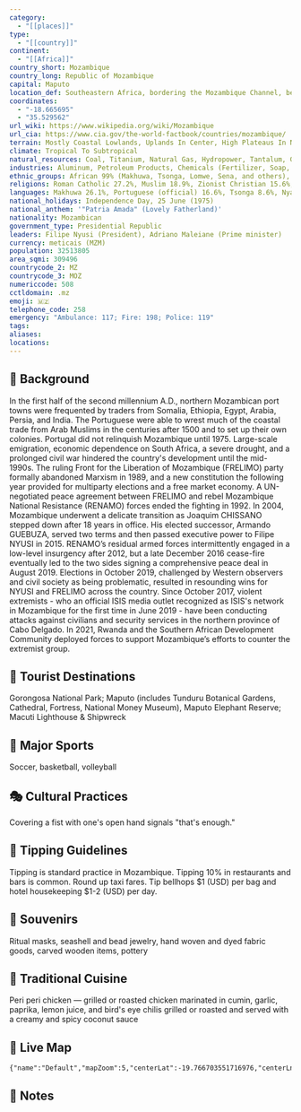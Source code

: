 ```yaml
---
category:
  - "[[places]]"
type:
  - "[[country]]"
continent:
  - "[[Africa]]"
country_short: Mozambique
country_long: Republic of Mozambique
capital: Maputo
location_def: Southeastern Africa, bordering the Mozambique Channel, between South Africa and Tanzania
coordinates:
  - "-18.665695"
  - "35.529562"
url_wiki: https://www.wikipedia.org/wiki/Mozambique
url_cia: https://www.cia.gov/the-world-factbook/countries/mozambique/
terrain: Mostly Coastal Lowlands, Uplands In Center, High Plateaus In Northwest, Mountains In West
climate: Tropical To Subtropical
natural_resources: Coal, Titanium, Natural Gas, Hydropower, Tantalum, Graphite
industries: Aluminum, Petroleum Products, Chemicals (Fertilizer, Soap, Paints), Textiles, Cement, Glass, Asbestos, Tobacco, Food, Beverages
ethnic_groups: African 99% (Makhuwa, Tsonga, Lomwe, Sena, and others), Mestizo 0.8%, other (includes European, Indian, Pakistani, Chinese) 0.2% (2017 est.)
religions: Roman Catholic 27.2%, Muslim 18.9%, Zionist Christian 15.6%, Evangelical/Pentecostal 15.3%, Anglican 1.7%, other 4.8%, none 13.9%, unspecified 2.5% (2017 est.)
languages: Makhuwa 26.1%, Portuguese (official) 16.6%, Tsonga 8.6%, Nyanja 8.1, Sena 7.1%, Lomwe 7.1%, Chuwabo 4.7%, Ndau 3.8%, Tswa 3.8%, other Mozambican languages 11.8%, other 0.5%, unspecified 1.8% (2017 est.)
national_holidays: Independence Day, 25 June (1975)
national_anthem: '"Patria Amada" (Lovely Fatherland)'
nationality: Mozambican
government_type: Presidential Republic
leaders: Filipe Nyusi (President), Adriano Maleiane (Prime minister)
currency: meticais (MZM)
population: 32513805
area_sqmi: 309496
countrycode_2: MZ
countrycode_3: MOZ
numericcode: 508
cctldomain: .mz
emoji: 🇲🇿
telephone_code: 258
emergency: "Ambulance: 117; Fire: 198; Police: 119"
tags: 
aliases: 
locations:
---
```

## 🌱 Background
In the first half of the second millennium A.D., northern Mozambican port towns were frequented by traders from Somalia, Ethiopia, Egypt, Arabia, Persia, and India. The Portuguese were able to wrest much of the coastal trade from Arab Muslims in the centuries after 1500 and to set up their own colonies. Portugal did not relinquish Mozambique until 1975. Large-scale emigration, economic dependence on South Africa, a severe drought, and a prolonged civil war hindered the country's development until the mid-1990s. The ruling Front for the Liberation of Mozambique (FRELIMO) party formally abandoned Marxism in 1989, and a new constitution the following year provided for multiparty elections and a free market economy. A UN-negotiated peace agreement between FRELIMO and rebel Mozambique National Resistance (RENAMO) forces ended the fighting in 1992. In 2004, Mozambique underwent a delicate transition as Joaquim CHISSANO stepped down after 18 years in office. His elected successor, Armando GUEBUZA, served two terms and then passed executive power to Filipe NYUSI in 2015. RENAMO’s residual armed forces intermittently engaged in a low-level insurgency after 2012, but a late December 2016 cease-fire eventually led to the two sides signing a comprehensive peace deal in August 2019. Elections in October 2019, challenged by Western observers and civil society as being problematic, resulted in resounding wins for NYUSI and FRELIMO across the country. Since October 2017, violent extremists - who an official ISIS media outlet recognized as ISIS's network in Mozambique for the first time in June 2019 - have been conducting attacks against civilians and security services in the northern province of Cabo Delgado. In 2021, Rwanda and the Southern African Development Community deployed forces to support Mozambique’s efforts to counter the extremist group.

## 📌 Tourist Destinations
Gorongosa National Park; Maputo (includes Tunduru Botanical Gardens, Cathedral, Fortress, National Money Museum), Maputo Elephant Reserve; Macuti Lighthouse & Shipwreck

## 🥇 Major Sports
Soccer, basketball, volleyball

## 🎭 Cultural Practices
Covering a fist with one's open hand signals "that's enough."

## 🫰 Tipping Guidelines
Tipping is standard practice in Mozambique. Tipping 10% in restaurants and bars is common. Round up taxi fares. Tip bellhops $1 (USD) per bag and hotel housekeeping $1-2 (USD) per day.

## 🎁 Souvenirs
Ritual masks, seashell and bead jewelry, hand woven and dyed fabric goods, carved wooden items, pottery

## 🍲 Traditional Cuisine
Peri peri chicken — grilled or roasted chicken marinated in cumin, garlic, paprika, lemon juice, and bird's eye chilis grilled or roasted and served with a creamy and spicy coconut sauce

## 📡 Live Map
```mapview
{"name":"Default","mapZoom":5,"centerLat":-19.766703551716976,"centerLng":35.485894350864065,"query":"","chosenMapSource":0}
```

## 📒 Notes

